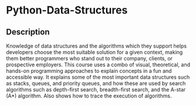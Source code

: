 # Python-Data-Structures

## Description
Knowledge of data structures and the algorithms which they support helps developers choose the most suitable solution for a given context, making them better programmers who stand out to their company, clients, or prospective employers. This course uses a combo of visual, theoretical, and hands-on programming approaches to explain concepts in a fun and accessible way. It explains some of the most important data structures such as stacks, queues, and priority queues, and how these are used by search algorithms such as depth-first search, breadth-first search, and the A-star (A*) algorithm. Also shows how to trace the execution of algorithms.

